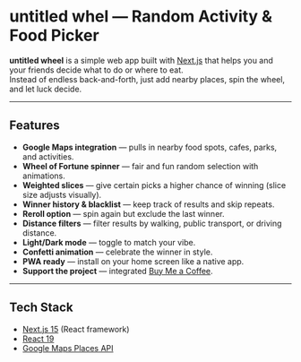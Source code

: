# untitled whel — Random Activity & Food Picker

**untitled wheel** is a simple web app built with [Next.js](https://nextjs.org/) that helps you and your friends decide what to do or where to eat.  
Instead of endless back-and-forth, just add nearby places, spin the wheel, and let luck decide.

---

## Features

- **Google Maps integration** — pulls in nearby food spots, cafes, parks, and activities.
- **Wheel of Fortune spinner** — fair and fun random selection with animations.
- **Weighted slices** — give certain picks a higher chance of winning (slice size adjusts visually).
- **Winner history & blacklist** — keep track of results and skip repeats.
- **Reroll option** — spin again but exclude the last winner.
- **Distance filters** — filter results by walking, public transport, or driving distance.
- **Light/Dark mode** — toggle to match your vibe.
- **Confetti animation** — celebrate the winner in style.
- **PWA ready** — install on your home screen like a native app.
- **Support the project** — integrated [Buy Me a Coffee](https://buymeacoffee.com/bryanw).

---

## Tech Stack

- [Next.js 15](https://nextjs.org/) (React framework)
- [React 19](https://react.dev/)
- [Google Maps Places API](https://developers.google.com/maps/documentation/places/web-service/overview)
